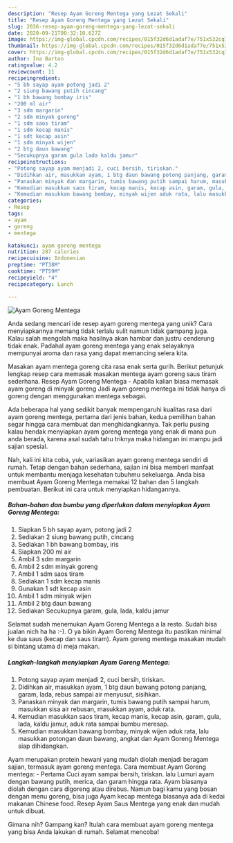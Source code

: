 ```yaml
---
description: "Resep Ayam Goreng Mentega yang Lezat Sekali"
title: "Resep Ayam Goreng Mentega yang Lezat Sekali"
slug: 2036-resep-ayam-goreng-mentega-yang-lezat-sekali
date: 2020-09-21T00:32:10.627Z
image: https://img-global.cpcdn.com/recipes/015f32d6d1adaf7e/751x532cq70/ayam-goreng-mentega-foto-resep-utama.jpg
thumbnail: https://img-global.cpcdn.com/recipes/015f32d6d1adaf7e/751x532cq70/ayam-goreng-mentega-foto-resep-utama.jpg
cover: https://img-global.cpcdn.com/recipes/015f32d6d1adaf7e/751x532cq70/ayam-goreng-mentega-foto-resep-utama.jpg
author: Ina Barton
ratingvalue: 4.2
reviewcount: 11
recipeingredient:
- "5 bh sayap ayam potong jadi 2"
- "2 siung bawang putih cincang"
- "1 bh bawang bombay iris"
- "200 ml air"
- "3 sdm margarin"
- "2 sdm minyak goreng"
- "1 sdm saos tiram"
- "1 sdm kecap manis"
- "1 sdt kecap asin"
- "1 sdm minyak wijen"
- "2 btg daun bawang"
- "Secukupnya garam gula lada kaldu jamur"
recipeinstructions:
- "Potong sayap ayam menjadi 2, cuci bersih, tiriskan."
- "Didihkan air, masukkan ayam, 1 btg daun bawang potong panjang, garam, lada, rebus sampai air menyusut, sisihkan."
- "Panaskan minyak dan margarin, tumis bawang putih sampai harum, masukkan sisa air rebusan, masukkan ayam, aduk rata."
- "Kemudian masukkan saos tiram, kecap manis, kecap asin, garam, gula, lada, kaldu jamur, aduk rata sampai bumbu meresap."
- "Kemudian masukkan bawang bombay, minyak wijen aduk rata, lalu masukkan potongan daun bawang, angkat dan Ayam Goreng Mentega siap dihidangkan."
categories:
- Resep
tags:
- ayam
- goreng
- mentega

katakunci: ayam goreng mentega 
nutrition: 287 calories
recipecuisine: Indonesian
preptime: "PT38M"
cooktime: "PT59M"
recipeyield: "4"
recipecategory: Lunch

---
```



![Ayam Goreng Mentega](https://img-global.cpcdn.com/recipes/015f32d6d1adaf7e/751x532cq70/ayam-goreng-mentega-foto-resep-utama.jpg)

Anda sedang mencari ide resep ayam goreng mentega yang unik? Cara menyiapkannya memang tidak terlalu sulit namun tidak gampang juga. Kalau salah mengolah maka hasilnya akan hambar dan justru cenderung tidak enak. Padahal ayam goreng mentega yang enak selayaknya mempunyai aroma dan rasa yang dapat memancing selera kita.

Masakan ayam mentega goreng cita rasa enak serta gurih. Berikut petunjuk lengkap resep cara memasak masakan mentega ayam goreng saus tiram sederhana. Resep Ayam Goreng Mentega - Apabila kalian biasa memasak ayam goreng di minyak goreng Jadi ayam goreng mentega ini tidak hanya di goreng dengan menggunakan mentega sebagai.

Ada beberapa hal yang sedikit banyak mempengaruhi kualitas rasa dari ayam goreng mentega, pertama dari jenis bahan, kedua pemilihan bahan segar hingga cara membuat dan menghidangkannya. Tak perlu pusing kalau hendak menyiapkan ayam goreng mentega yang enak di mana pun anda berada, karena asal sudah tahu triknya maka hidangan ini mampu jadi sajian spesial.


Nah, kali ini kita coba, yuk, variasikan ayam goreng mentega sendiri di rumah. Tetap dengan bahan sederhana, sajian ini bisa memberi manfaat untuk membantu menjaga kesehatan tubuhmu sekeluarga. Anda bisa membuat Ayam Goreng Mentega memakai 12 bahan dan 5 langkah pembuatan. Berikut ini cara untuk menyiapkan hidangannya.

<!--inarticleads1-->

##### Bahan-bahan dan bumbu yang diperlukan dalam menyiapkan Ayam Goreng Mentega:

1. Siapkan 5 bh sayap ayam, potong jadi 2
1. Sediakan 2 siung bawang putih, cincang
1. Sediakan 1 bh bawang bombay, iris
1. Siapkan 200 ml air
1. Ambil 3 sdm margarin
1. Ambil 2 sdm minyak goreng
1. Ambil 1 sdm saos tiram
1. Sediakan 1 sdm kecap manis
1. Gunakan 1 sdt kecap asin
1. Ambil 1 sdm minyak wijen
1. Ambil 2 btg daun bawang
1. Sediakan Secukupnya garam, gula, lada, kaldu jamur


Selamat sudah menemukan Ayam Goreng Mentega a la resto. Sudah bisa jualan nich ha ha :-). O ya bikin Ayam Goreng Mentega itu pastikan minimal ke dua saus (kecap dan saus tiram). Ayam goreng mentega masakan mudah si bintang utama di meja makan. 

<!--inarticleads2-->

##### Langkah-langkah menyiapkan Ayam Goreng Mentega:

1. Potong sayap ayam menjadi 2, cuci bersih, tiriskan.
1. Didihkan air, masukkan ayam, 1 btg daun bawang potong panjang, garam, lada, rebus sampai air menyusut, sisihkan.
1. Panaskan minyak dan margarin, tumis bawang putih sampai harum, masukkan sisa air rebusan, masukkan ayam, aduk rata.
1. Kemudian masukkan saos tiram, kecap manis, kecap asin, garam, gula, lada, kaldu jamur, aduk rata sampai bumbu meresap.
1. Kemudian masukkan bawang bombay, minyak wijen aduk rata, lalu masukkan potongan daun bawang, angkat dan Ayam Goreng Mentega siap dihidangkan.


Ayam merupakan protein hewani yang mudah diolah menjadi beragam sajian, termasuk ayam goreng mentega. Cara membuat Ayam Goreng mentega: - Pertama Cuci ayam sampai bersih, tiriskan. lalu Lumuri ayam dengan bawang putih, merica, dan garam hingga rata. Ayam biasanya diolah dengan cara digoreng atau direbus. Namun bagi kamu yang bosan dengan menu goreng, bisa juga Ayam kecap mentega biasanya ada di kedai makanan Chinese food. Resep Ayam Saus Mentega yang enak dan mudah untuk dibuat. 

Gimana nih? Gampang kan? Itulah cara membuat ayam goreng mentega yang bisa Anda lakukan di rumah. Selamat mencoba!
